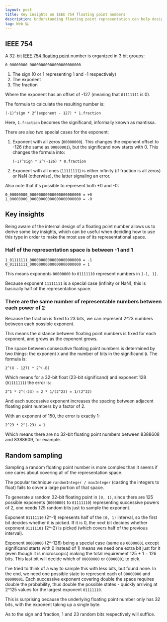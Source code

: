 ```yaml
---
layout: post
title: Key insights on IEEE 754 floating point numbers
description: Understanding floating point representation can help design systems in order to make the most out of this type.
tag: Web 💻
---
```


## IEEE 754

A 32-bit [IEEE 754 floating point](https://evanw.github.io/float-toy/) number is organized in 3 bit groups:

`0_00000000_00000000000000000000000`

1. The sign (0 or 1 representing 1 and -1 respectively)
2. The exponent
3. The fraction

Where the exponent has an offset of -127 (meaning that `01111111` is 0).

The formula to calculate the resulting number is:

```text
(-1)^sign * 2^(exponent - 127) * 1.fraction
```

Here, `1.fraction` becomes the significand, informally known as mantissa.

There are also two special cases for the exponent:

1. Exponent with all zeros (`00000000`). This changes the exponent offset to -126 (the same as `00000001`), but the significand now starts with 0. This changes the formula into:

   ```text
   (-1)^sign * 2^(-126) * 0.fraction
   ```

2. Exponent with all ones (`11111111`) is either infinity (if fraction is all zeros) or NaN (otherwise), the latter signaling an error.

Also note that it's possible to represent both +0 and -0:

```text
0_00000000_00000000000000000000000 = +0
1_00000000_00000000000000000000000 = -0
```

## Key insights

Being aware of the internal design of a floating point number allows us to derive some key insights, which can be useful when deciding how to use this type in order to make the most use of its representational space.

### Half of the representation space is between -1 and 1

```text
1_01111111_00000000000000000000000 = -1
0_01111111_00000000000000000000000 = 1
```

This means exponents `00000000` to `01111110` represent numbers in `]-1, 1[`.

Because exponent `11111111` is a special case (infinity or NaN), this is basically half of the representation space.

### There are the same number of representable numbers between each power of 2

Because the fraction is fixed to 23 bits, we can represent 2^23 numbers between each possible exponent.

This means the distance between floating point numbers is fixed for each exponent, and grows as the exponent grows.

The space between consecutive floating point numbers is determined by two things: the exponent `X` and the number of bits in the significand `B`. The formula is:

```text
2^(X - 127) * 2^(-B)
```

Which means for a 32-bit float (23-bit significand) and exponent 128 (`01111111`) the error is:

```text
2^1 * 2^(-23) = 2 * 1/(2^23) = 1/(2^22)
```

And each successive exponent increases the spacing between adjacent floating point numbers by a factor of 2.

With an exponent of 150, the error is exactly 1:

```text
2^23 * 2^(-23) = 1
```

Which means there are no 32-bit floating point numbers between 8388608 and 8388609, for example.

## Random sampling

Sampling a random floating point number is more complex than it seems if one cares about covering all of the representation space.

The popular technique `randomInteger / maxInteger` (casting the integers to float) fails to cover a large portion of that space.

To generate a random 32-bit floating point in `[0, 1)`, since there are 125 possible exponents (`00000001` to `01111110`) representing successive powers of 2, one needs 125 random bits just to sample the exponent.

Exponent `01111110` (2^-1) represents half of the `[0, 1)` interval, so the first bit decides whether it is picked. If it is 0, the next bit decides whether exponent `01111101` (2^-2) is picked (which covers half of the previous interval).

Exponent `00000000` (2^-126) being a special case (same as `00000001` except significand starts with 0 instead of 1) means we need one extra bit just for it (even though it is microscopic) making the total requirement 125 + 1 = 126 bits. This last bit will decide which of `00000000` or `00000001` to pick.

I've tried to think of a way to sample this with less bits, but found none. In the end, we need one possible state to represent each of `00000000` and `00000001`. Each successive exponent covering double the space requires double the probability, thus double the possible states - quickly arriving at 2^125 values for the largest exponent `01111110`.

This is surprising because the underlying floating point number only has 32 bits, with the exponent taking up a single byte.

As to the sign and fraction, 1 and 23 random bits respectively will suffice.
